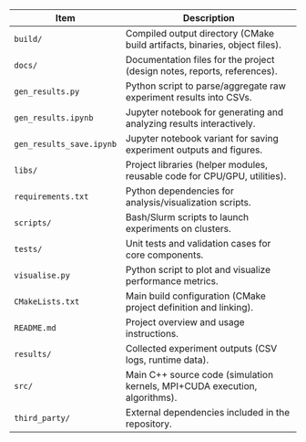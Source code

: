 | Item                  | Description                                                                 |
|-----------------------|-----------------------------------------------------------------------------|
| `build/`              | Compiled output directory (CMake build artifacts, binaries, object files). |
| `docs/`               | Documentation files for the project (design notes, reports, references).   |
| `gen_results.py`      | Python script to parse/aggregate raw experiment results into CSVs.          |
| `gen_results.ipynb`   | Jupyter notebook for generating and analyzing results interactively.        |
| `gen_results_save.ipynb` | Jupyter notebook variant for saving experiment outputs and figures.      |
| `libs/`               | Project libraries (helper modules, reusable code for CPU/GPU, utilities).  |
| `requirements.txt`    | Python dependencies for analysis/visualization scripts.                     |
| `scripts/`            | Bash/Slurm scripts to launch experiments on clusters.                       |
| `tests/`              | Unit tests and validation cases for core components.                        |
| `visualise.py`        | Python script to plot and visualize performance metrics.                    |
| `CMakeLists.txt`      | Main build configuration (CMake project definition and linking).            |
| `README.md`           | Project overview and usage instructions.                                    |
| `results/`            | Collected experiment outputs (CSV logs, runtime data).                      |
| `src/`                | Main C++ source code (simulation kernels, MPI+CUDA execution, algorithms).  |
| `third_party/`        | External dependencies included in the repository.                           |
